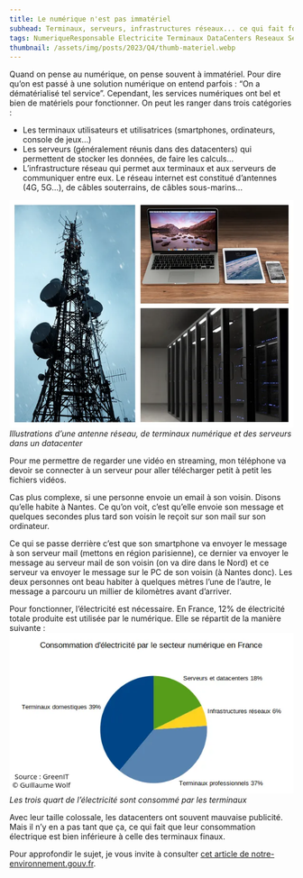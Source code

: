 ```yaml
---
title: Le numérique n'est pas immatériel
subhead: Terminaux, serveurs, infrastructures réseaux... ce qui fait fonctionner le numérique a été construit et consomme de l'électricité.
tags: NumeriqueResponsable Electricite Terminaux DataCenters Reseaux Servers
thumbnail: /assets/img/posts/2023/Q4/thumb-materiel.webp
---
```


Quand on pense au numérique, on pense souvent à immatériel. Pour dire qu’on est passé à une solution numérique on entend parfois : “On a dématérialisé tel service”. Cependant, les services numériques ont bel et bien de matériels pour fonctionner. On peut les ranger dans trois catégories :

- Les terminaux utilisateurs et utilisatrices (smartphones, ordinateurs, console de jeux…)
- Les serveurs (généralement réunis dans des datacenters) qui permettent de stocker les données, de faire les calculs…
- L’infrastructure réseau qui permet aux terminaux et aux serveurs de communiquer entre eux. Le réseau internet est constitué d’antennes (4G, 5G…), de câbles souterrains, de câbles sous-marins...

![Illustrations d’une antenne réseau, de terminaux numérique et des serveurs dans un datacenter](/assets/img/posts/2023/Q4/3_materiels.webp)
*Illustrations d’une antenne réseau, de terminaux numérique et des serveurs dans un datacenter*

Pour me permettre de regarder une vidéo en streaming, mon téléphone va devoir se connecter à un serveur pour aller télécharger petit à petit les fichiers vidéos.

Cas plus complexe, si une personne envoie un email à son voisin. Disons qu’elle habite à Nantes. Ce qu’on voit, c’est qu’elle envoie son message et quelques secondes plus tard son voisin le reçoit sur son mail sur son ordinateur.

Ce qui se passe derrière c’est que son smartphone va envoyer le message à son serveur mail (mettons en région parisienne), ce dernier va envoyer le message au serveur mail de son voisin (on va dire dans le Nord) et ce serveur va envoyer le message sur le PC de son voisin (à Nantes donc). Les deux personnes ont beau habiter à quelques mètres l’une de l’autre, le message a parcouru un millier de kilomètres avant d’arriver.

Pour fonctionner, l’électricité est nécessaire. En France, 12% de électricité totale produite est utilisée par le numérique. Elle se répartit de la manière suivante :
![Graphique représentant la part de consommation d’électricité du secteur numérique : terminaux domestiques 39%, terminaux professionels 37%, infrastructure réseaux 6% et serveurs/datacenters 18%.](/assets/img/posts/2023/Q4/consommation_elec_france.webp)
*Les trois quart de l’électricité sont consommé par les terminaux*

Avec leur taille colossale, les datacenters ont souvent mauvaise publicité. Mais il n’y en a pas tant que ça, ce qui fait que leur consommation électrique est bien inférieure à celle des terminaux finaux.

Pour approfondir le sujet, je vous invite à consulter [cet article de notre-environnement.gouv.fr](https://www.notre-environnement.gouv.fr/rapport-sur-l-etat-de-l-environnement/themes-ree/pressions-exercees-par-les-modes-de-production-et-de-consommation/prelevements-de-ressources-naturelles/energie/article/numerique-et-consommation-energetique).